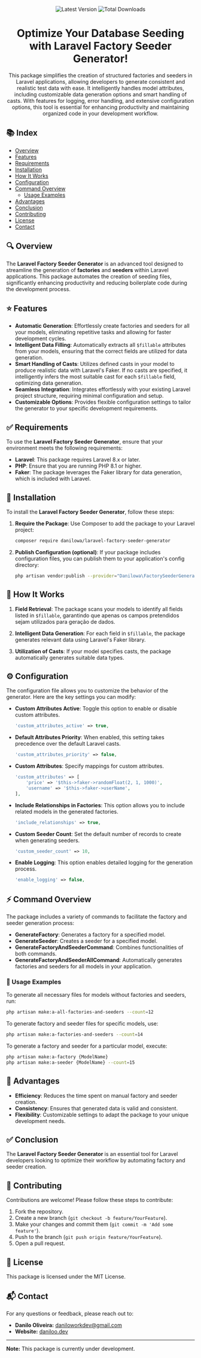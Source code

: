 <p align="center">
  <img src="https://img.shields.io/packagist/v/danilowa/laravel-factory-seeder-generator" alt="Latest Version" />
  <img src="https://img.shields.io/packagist/dt/danilowa/laravel-factory-seeder-generator" alt="Total Downloads" />
</p>

<h1 align="center">
  <strong>Optimize Your Database Seeding with Laravel Factory Seeder Generator!</strong>
</h1>

<p align="center">
  This package simplifies the creation of structured factories and seeders in Laravel applications, allowing developers to generate consistent and realistic test data with ease. It intelligently handles model attributes, including customizable data generation options and smart handling of casts. With features for logging, error handling, and extensive configuration options, this tool is essential for enhancing productivity and maintaining organized code in your development workflow.
</p>

## 📚 Index

- [Overview](#-overview)
- [Features](#-features)
- [Requirements](#-requirements)
- [Installation](#-installation)
- [How It Works](#-how-it-works)
- [Configuration](#-configuration)
- [Command Overview](#-command-overview)
  - [Usage Examples](#-usage-examples)
- [Advantages](#-advantages)
- [Conclusion](#-conclusion)
- [Contributing](#-contributing)
- [License](#-license)
- [Contact](#-contact)

## 🔍 Overview

The **Laravel Factory Seeder Generator** is an advanced tool designed to streamline the generation of **factories** and **seeders** within Laravel applications. This package automates the creation of seeding files, significantly enhancing productivity and reducing boilerplate code during the development process.

## ⭐ Features

- **Automatic Generation**: Effortlessly create factories and seeders for all your models, eliminating repetitive tasks and allowing for faster development cycles.
- **Intelligent Data Filling**: Automatically extracts all `$fillable` attributes from your models, ensuring that the correct fields are utilized for data generation.
- **Smart Handling of Casts**: Utilizes defined casts in your model to produce realistic data with Laravel's Faker. If no casts are specified, it intelligently infers the most suitable cast for each `$fillable` field, optimizing data generation.
- **Seamless Integration**: Integrates effortlessly with your existing Laravel project structure, requiring minimal configuration and setup.
- **Customizable Options**: Provides flexible configuration settings to tailor the generator to your specific development requirements.

## ✅ Requirements

To use the **Laravel Factory Seeder Generator**, ensure that your environment meets the following requirements:

- **Laravel**: This package requires Laravel 8.x or later.
- **PHP**: Ensure that you are running PHP 8.1 or higher.
- **Faker**: The package leverages the Faker library for data generation, which is included with Laravel.

## 🚀 Installation

To install the **Laravel Factory Seeder Generator**, follow these steps:

1. **Require the Package**: Use Composer to add the package to your Laravel project:

   ```bash
   composer require danilowa/laravel-factory-seeder-generator
   ```

2. **Publish Configuration (optional)**: If your package includes configuration files, you can publish them to your application's config directory:

   ```bash
   php artisan vendor:publish --provider="Danilowa\FactorySeederGenerator\FactorySeederGeneratorServiceProvider"
   ```

## 🔧 How It Works

1. **Field Retrieval**: The package scans your models to identify all fields listed in `$fillable`, garantindo que apenas os campos pretendidos sejam utilizados para geração de dados.

2. **Intelligent Data Generation**: For each field in `$fillable`, the package generates relevant data using Laravel's Faker library.

3. **Utilization of Casts**: If your model specifies casts, the package automatically generates suitable data types.

## ⚙️ Configuration

The configuration file allows you to customize the behavior of the generator. Here are the key settings you can modify:

- **Custom Attributes Active**: Toggle this option to enable or disable custom attributes.

  ```php
  'custom_attributes_active' => true,
  ```

- **Default Attributes Priority**: When enabled, this setting takes precedence over the default Laravel casts.

  ```php
  'custom_attributes_priority' => false,
  ```

- **Custom Attributes**: Specify mappings for custom attributes.

  ```php
  'custom_attributes' => [
      'price' => '$this->faker->randomFloat(2, 1, 1000)',
      'username' => '$this->faker->userName',
  ],
  ```

- **Include Relationships in Factories**: This option allows you to include related models in the generated factories.

  ```php
  'include_relationships' => true,
  ```

- **Custom Seeder Count**: Set the default number of records to create when generating seeders.

  ```php
  'custom_seeder_count' => 10,
  ```

- **Enable Logging**: This option enables detailed logging for the generation process.

  ```php
  'enable_logging' => false,
  ```

## ⚡ Command Overview

The package includes a variety of commands to facilitate the factory and seeder generation process:

- **GenerateFactory**: Generates a factory for a specified model.
- **GenerateSeeder**: Creates a seeder for a specified model.
- **GenerateFactoryAndSeederCommand**: Combines functionalities of both commands.
- **GenerateFactoryAndSeederAllCommand**: Automatically generates factories and seeders for all models in your application.

### 📜 Usage Examples

To generate all necessary files for models without factories and seeders, run:

```bash
php artisan make:a-all-factories-and-seeders --count=12
```

To generate factory and seeder files for specific models, use:

```bash
php artisan make:a-factories-and-seeders --count=14
```

To generate a factory and seeder for a particular model, execute:

```bash
php artisan make:a-factory {ModelName}
php artisan make:a-seeder {ModelName} --count=15
```

## 🚀 Advantages

- **Efficiency**: Reduces the time spent on manual factory and seeder creation.
- **Consistency**: Ensures that generated data is valid and consistent.
- **Flexibility**: Customizable settings to adapt the package to your unique development needs.

## ✅ Conclusion

The **Laravel Factory Seeder Generator** is an essential tool for Laravel developers looking to optimize their workflow by automating factory and seeder creation.

## 🤝 Contributing

Contributions are welcome! Please follow these steps to contribute:

1. Fork the repository.
2. Create a new branch (`git checkout -b feature/YourFeature`).
3. Make your changes and commit them (`git commit -m 'Add some feature'`).
4. Push to the branch (`git push origin feature/YourFeature`).
5. Open a pull request.

## 📝 License

This package is licensed under the MIT License.

## 📬 Contact

For any questions or feedback, please reach out to:

- **Danilo Oliveira:** [daniloworkdev@gmail.com](mailto:daniloworkdev@gmail.com)
- **Website:** [daniloo.dev](http://www.daniloo.dev)

---

**Note:** This package is currently under development.
